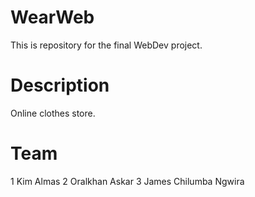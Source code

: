 # WearWeb
This is repository for the final WebDev project.

# Description

Online clothes store.

# Team
1 Kim Almas
2 Oralkhan Askar
3 James Chilumba Ngwira
